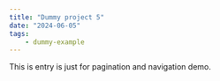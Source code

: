 ```yaml
---
title: "Dummy project 5"
date: "2024-06-05"
tags:
    - dummy-example
---
```


This is entry is just for pagination and navigation demo.